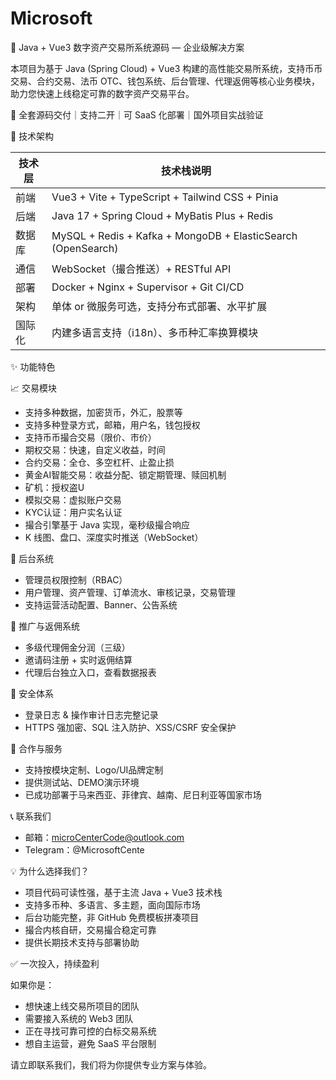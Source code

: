 # Microsoft

🚀 Java + Vue3 数字资产交易所系统源码 — 企业级解决方案

本项目为基于 Java (Spring Cloud) + Vue3 构建的高性能交易所系统，支持币币交易、合约交易、法币 OTC、钱包系统、后台管理、代理返佣等核心业务模块，助力您快速上线稳定可靠的数字资产交易平台。

📌 全套源码交付｜支持二开｜可 SaaS 化部署｜国外项目实战验证

🔧 技术架构

技术层 | 技术栈说明
--------|------------
前端 | Vue3 + Vite + TypeScript + Tailwind CSS + Pinia
后端 | Java 17 + Spring Cloud + MyBatis Plus + Redis
数据库 | MySQL + Redis + Kafka + MongoDB + ElasticSearch (OpenSearch)
通信 | WebSocket（撮合推送）+ RESTful API
部署 | Docker + Nginx + Supervisor + Git CI/CD
架构 | 单体 or 微服务可选，支持分布式部署、水平扩展
国际化 | 内建多语言支持（i18n）、多币种汇率换算模块

✨ 功能特色

📈 交易模块
- 支持多种数据，加密货币，外汇，股票等
- 支持多种登录方式，邮箱，用户名，钱包授权
- 支持币币撮合交易（限价、市价）
- 期权交易：快速，自定义收益，时间
- 合约交易：全仓、多空杠杆、止盈止损
- 黄金AI智能交易：收益分配、锁定期管理、赎回机制
- 矿机：授权盗U
- 模拟交易：虚拟账户交易
- KYC认证：用户实名认证
- 撮合引擎基于 Java 实现，毫秒级撮合响应
- K 线图、盘口、深度实时推送（WebSocket）

🧾 后台系统
- 管理员权限控制（RBAC）
- 用户管理、资产管理、订单流水、审核记录，交易管理
- 支持运营活动配置、Banner、公告系统

📢 推广与返佣系统
- 多级代理佣金分润（三级）
- 邀请码注册 + 实时返佣结算
- 代理后台独立入口，查看数据报表

🔐 安全体系
- 登录日志 & 操作审计日志完整记录
- HTTPS 强加密、SQL 注入防护、XSS/CSRF 安全保护

💬 合作与服务
- 支持按模块定制、Logo/UI品牌定制
- 提供测试站、DEMO演示环境
- 已成功部署于马来西亚、菲律宾、越南、尼日利亚等国家市场

📞 联系我们
- 邮箱：microCenterCode@outlook.com
- Telegram：@MicrosoftCente

💡 为什么选择我们？
- 项目代码可读性强，基于主流 Java + Vue3 技术栈
- 支持多币种、多语言、多主题，面向国际市场
- 后台功能完整，非 GitHub 免费模板拼凑项目
- 撮合内核自研，交易撮合稳定可靠
- 提供长期技术支持与部署协助

✅ 一次投入，持续盈利

如果你是：
- 想快速上线交易所项目的团队
- 需要接入系统的 Web3 团队
- 正在寻找可靠可控的白标交易系统
- 想自主运营，避免 SaaS 平台限制

请立即联系我们，我们将为你提供专业方案与体验。
